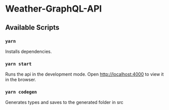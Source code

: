 # Weather-GraphQL-API

## Available Scripts

### `yarn`

Installs dependencies.

### `yarn start`

Runs the api in the development mode.
Open [http://localhost:4000](http://localhost:4000) to view it in the browser.

### `yarn codegen`

Generates types and saves to the generated folder in src
